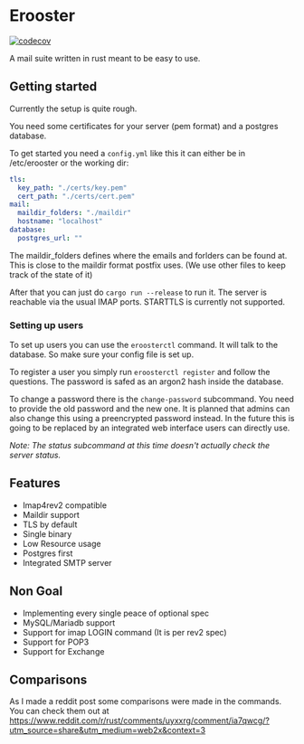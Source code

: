 # Erooster

[![codecov](https://codecov.io/gh/MTRNord/erooster/branch/main/graph/badge.svg?token=ieNQlSkDTF)](https://codecov.io/gh/MTRNord/erooster)

A mail suite written in rust meant to be easy to use.

## Getting started

Currently the setup is quite rough.

You need some certificates for your server (pem format) and a postgres database.

To get started you need a `config.yml` like this it can either be in /etc/erooster or the working dir:

```yaml
tls:
  key_path: "./certs/key.pem"
  cert_path: "./certs/cert.pem"
mail:
  maildir_folders: "./maildir"
  hostname: "localhost"
database:
  postgres_url: ""

```
The maildir_folders defines where the emails and forlders can be found at. This is close to the maildir format postfix uses. (We use other files to keep track of the state of it)

After that you can just do `cargo run --release` to run it. The server is reachable via the usual IMAP ports. STARTTLS is currently not supported.

### Setting up users

To set up users you can use the `eroosterctl` command.
It will talk to the database. So make sure your config file is set up.

To register a user you simply run `eroosterctl register` and follow the questions.
The password is safed as an argon2 hash inside the database.

To change a password there is the `change-password` subcommand.
You need to provide the old password and the new one.
It is planned that admins can also change this using a preencrypted password instead.
In the future this is going to be replaced by an integrated web interface users can directly use.

_Note: The status subcommand at this time doesn't actually check the server status._


## Features

- Imap4rev2 compatible
- Maildir support
- TLS by default
- Single binary
- Low Resource usage
- Postgres first
- Integrated SMTP server

## Non Goal

- Implementing every single peace of optional spec
- MySQL/Mariadb support
- Support for imap LOGIN command (It is per rev2 spec)
- Support for POP3
- Support for Exchange

## Comparisons

As I made a reddit post some comparisons were made in the commands.
You can check them out at https://www.reddit.com/r/rust/comments/uyxxrg/comment/ia7qwcg/?utm_source=share&utm_medium=web2x&context=3
